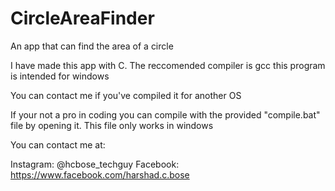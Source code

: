 # CircleAreaFinder
An app that can find the area of a circle

I have made this app with C.
 The reccomended compiler is gcc
 this program is intended for windows
 
 You can contact me if you've compiled it for another OS
 
 If your not a pro in coding you can compile with the provided "compile.bat" file by opening it. This file only works in windows

You can contact me at:

Instagram: @hcbose_techguy
Facebook: https://www.facebook.com/harshad.c.bose
